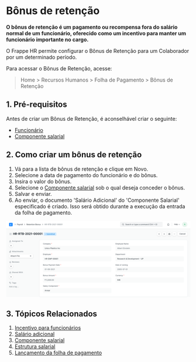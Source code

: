 # Bônus de retenção



**O bônus de retenção é um pagamento ou recompensa fora do salário normal de um funcionário, oferecido como um incentivo para manter um funcionário importante no cargo.**


O Frappe HR permite configurar o Bônus de Retenção para um Colaborador por um determinado período.


Para acessar o Bônus de Retenção, acesse:
> Home > Recursos Humanos > Folha de Pagamento > Bônus de Retenção


## 1. Pré-requisitos


Antes de criar um Bônus de Retenção, é aconselhável criar o seguinte:


* [Funcionário](/docs/pt/human-resources/employee)
* [Componente salarial](/docs/pt/human-resources/salary-component)


## 2. Como criar um bônus de retenção


1. Vá para a lista de bônus de retenção e clique em Novo.
2. Selecione a data de pagamento do funcionário e do bônus.
3. Insira o valor do bônus.
4. Selecione o [Componente salarial](/docs/pt/human-resources/salary-component) sob o qual deseja conceder o bônus.
5. Salvar e enviar.
6. Ao enviar, o documento 'Salário Adicional' do 'Componente Salarial' especificado é criado. Isso será obtido durante a execução da entrada da folha de pagamento.


![Bônus de retenção](/files/retention-bonus.png)


## 3. Tópicos Relacionados


1. [Incentivo para funcionários](/docs/pt/human-resources/employee-incentive)
2. [Salário adicional](/docs/pt/human-resources/additional-salary)
3. [Componente salarial](/docs/pt/human-resources/salary-component)
4. [Estrutura salarial](/docs/pt/human-resources/salary-structure)
5. [Lançamento da folha de pagamento](/docs/pt/human-resources/payroll-entry)



